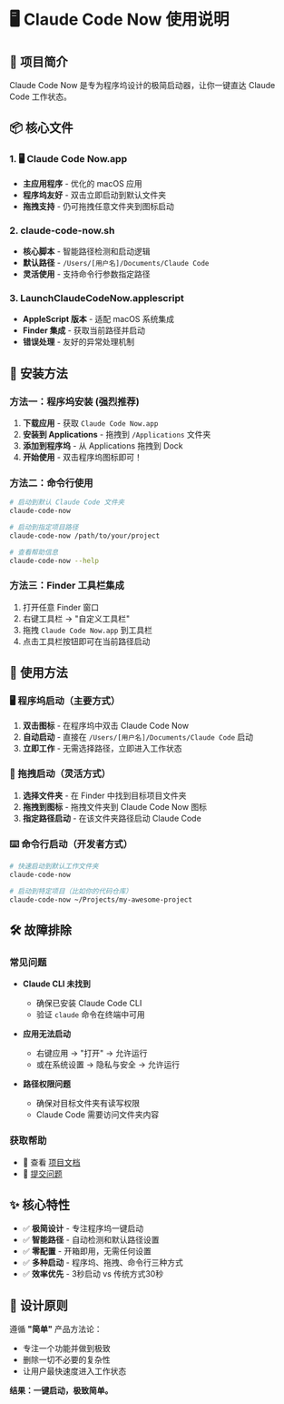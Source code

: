 # 🖥 Claude Code Now 使用说明

## 🎯 项目简介
Claude Code Now 是专为程序坞设计的极简启动器，让你一键直达 Claude Code 工作状态。

## 📦 核心文件

### 1. 🖥 Claude Code Now.app
- **主应用程序** - 优化的 macOS 应用
- **程序坞友好** - 双击立即启动到默认文件夹
- **拖拽支持** - 仍可拖拽任意文件夹到图标启动

### 2. claude-code-now.sh
- **核心脚本** - 智能路径检测和启动逻辑
- **默认路径** - `/Users/[用户名]/Documents/Claude Code`
- **灵活使用** - 支持命令行参数指定路径

### 3. LaunchClaudeCodeNow.applescript
- **AppleScript 版本** - 适配 macOS 系统集成
- **Finder 集成** - 获取当前路径并启动
- **错误处理** - 友好的异常处理机制

## 🚀 安装方法

### 方法一：程序坞安装 (强烈推荐)
1. **下载应用** - 获取 `Claude Code Now.app`
2. **安装到 Applications** - 拖拽到 `/Applications` 文件夹
3. **添加到程序坞** - 从 Applications 拖拽到 Dock
4. **开始使用** - 双击程序坞图标即可！

### 方法二：命令行使用
```bash
# 启动到默认 Claude Code 文件夹
claude-code-now

# 启动到指定项目路径
claude-code-now /path/to/your/project

# 查看帮助信息
claude-code-now --help
```

### 方法三：Finder 工具栏集成
1. 打开任意 Finder 窗口
2. 右键工具栏 → "自定义工具栏"
3. 拖拽 `Claude Code Now.app` 到工具栏
4. 点击工具栏按钮即可在当前路径启动

## 🎯 使用方法

### 🖥 程序坞启动（主要方式）
1. **双击图标** - 在程序坞中双击 Claude Code Now
2. **自动启动** - 直接在 `/Users/[用户名]/Documents/Claude Code` 启动
3. **立即工作** - 无需选择路径，立即进入工作状态

### 📂 拖拽启动（灵活方式）
1. **选择文件夹** - 在 Finder 中找到目标项目文件夹
2. **拖拽到图标** - 拖拽文件夹到 Claude Code Now 图标
3. **指定路径启动** - 在该文件夹路径启动 Claude Code

### ⌨️ 命令行启动（开发者方式）
```bash
# 快速启动到默认工作文件夹
claude-code-now

# 启动到特定项目（比如你的代码仓库）
claude-code-now ~/Projects/my-awesome-project
```

## 🛠 故障排除

### 常见问题
- **Claude CLI 未找到**
  - 确保已安装 Claude Code CLI
  - 验证 `claude` 命令在终端中可用

- **应用无法启动**
  - 右键应用 → "打开" → 允许运行
  - 或在系统设置 → 隐私与安全 → 允许运行

- **路径权限问题**
  - 确保对目标文件夹有读写权限
  - Claude Code 需要访问文件夹内容

### 获取帮助
- 📝 查看 [项目文档](https://github.com/orange2ai/claude-code-now)
- 🐛 [提交问题](https://github.com/orange2ai/claude-code-now/issues)

## ✨ 核心特性

- ✅ **极简设计** - 专注程序坞一键启动
- ✅ **智能路径** - 自动检测和默认路径设置
- ✅ **零配置** - 开箱即用，无需任何设置
- ✅ **多种启动** - 程序坞、拖拽、命令行三种方式
- ✅ **效率优先** - 3秒启动 vs 传统方式30秒

## 🎯 设计原则

遵循 **"简单"** 产品方法论：
- 专注一个功能并做到极致
- 删除一切不必要的复杂性
- 让用户最快速度进入工作状态

**结果：一键启动，极致简单。**